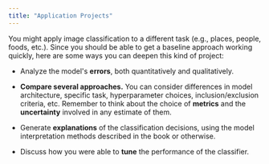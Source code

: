 ```yaml
---
title: "Application Projects"
---
```


You might apply image classification to a different task (e.g., places, people, foods, etc.). Since you should be able to get a baseline approach working quickly, here are some ways you can deepen this kind of project:

-   Analyze the model's **errors**, both quantitatively and qualitatively.

-   **Compare several approaches.** You can consider differences in model architecture, specific task, hyperparameter choices, inclusion/exclusion criteria, etc. Remember to think about the choice of **metrics** and the **uncertainty** involved in any estimate of them.

-   Generate **explanations** of the classification decisions, using the model interpretation methods described in the book or otherwise.

-   Discuss how you were able to **tune** the performance of the classifier.
